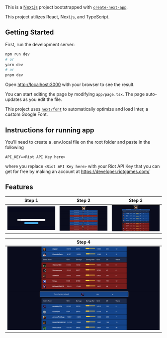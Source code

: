 This is a [Next.js](https://nextjs.org/) project bootstrapped with [`create-next-app`](https://github.com/vercel/next.js/tree/canary/packages/create-next-app).

This project utilizes React, Next.js, and TypeScript.
## Getting Started

First, run the development server:

```bash
npm run dev
# or
yarn dev
# or
pnpm dev
```

Open [http://localhost:3000](http://localhost:3000) with your browser to see the result.

You can start editing the page by modifying `app/page.tsx`. The page auto-updates as you edit the file.

This project uses [`next/font`](https://nextjs.org/docs/basic-features/font-optimization) to automatically optimize and load Inter, a custom Google Font.

<!-- ## Learn More

To learn more about Next.js, take a look at the following resources:

- [Next.js Documentation](https://nextjs.org/docs) - learn about Next.js features and API.
- [Learn Next.js](https://nextjs.org/learn) - an interactive Next.js tutorial.

You can check out [the Next.js GitHub repository](https://github.com/vercel/next.js/) - your feedback and contributions are welcome!

## Deploy on Vercel

The easiest way to deploy your Next.js app is to use the [Vercel Platform](https://vercel.com/new?utm_medium=default-template&filter=next.js&utm_source=create-next-app&utm_campaign=create-next-app-readme) from the creators of Next.js.

Check out our [Next.js deployment documentation](https://nextjs.org/docs/deployment) for more details. -->

## Instructions for running app

You'll need to create a .env.local file on the root folder and paste in the following

```
API_KEY=<Riot API Key here>
```

where you replace ```<Riot API Key here>``` with your Riot API Key that you can get for free by making an account at https://developer.riotgames.com/

## Features
| Step 1                                          | Step 2                                          | Step 3                                          |
| ----------------------------------------------- | ----------------------------------------------- | ----------------------------------------------- |
| ![Step 1](/ScreenShot%20Instructions/step1.png) | ![Step 2](/ScreenShot%20Instructions/step2.png) | ![Step 3](/ScreenShot%20Instructions/step3.png) | 


| Step 4                                          |
| ----------------------------------------------- |
| ![Step 4](/ScreenShot%20Instructions/step4.png) |
